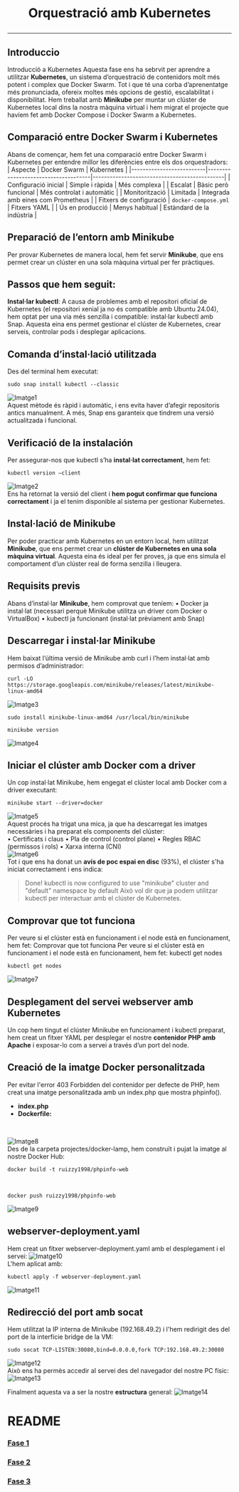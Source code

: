 # <p align="center"> Orquestració amb Kubernetes   </p>
------------
## Introduccio
Introducció a Kubernetes
Aquesta fase ens ha sebrvit per aprendre a utilitzar **Kubernetes**, un sistema d’orquestració de contenidors molt més potent i complex que Docker Swarm. Tot i que té una corba d’aprenentatge més pronunciada, ofereix moltes més opcions de gestió, escalabilitat i disponibilitat.
Hem treballat amb **Minikube** per muntar un clúster de Kubernetes local dins la nostra màquina virtual i hem migrat el projecte que havíem fet amb Docker Compose i Docker Swarm a Kubernetes.

## Comparació entre Docker Swarm i Kubernetes
Abans de començar, hem fet una comparació entre Docker Swarm i Kubernetes per entendre millor les diferències entre els dos orquestradors:
| Aspecte                  | Docker Swarm                        | Kubernetes                                   |
|--------------------------|-------------------------------------|----------------------------------------------|
| Configuració inicial     | Simple i ràpida                     | Més complexa                                 |
| Escalat                  | Bàsic però funcional                | Més controlat i automàtic                    |
| Monitorització           | Limitada                            | Integrada amb eines com Prometheus           |
| Fitxers de configuració  | `docker-compose.yml`               | Fitxers YAML                                 |
| Ús en producció          | Menys habitual                      | Estàndard de la indústria                    |

## Preparació de l’entorn amb Minikube 	
Per provar Kubernetes de manera local, hem fet servir **Minikube**, que ens permet crear un clúster en una sola màquina virtual per fer pràctiques.

## Passos que hem seguit:
**Instal·lar kubectl**:
A causa de problemes amb el repositori oficial de Kubernetes (el repositori xenial ja no és compatible amb Ubuntu 24.04), hem optat per una via més senzilla i compatible: instal·lar kubectl amb Snap.
Aquesta eina ens permet gestionar el clúster de Kubernetes, crear serveis, controlar pods i desplegar aplicacions.

## Comanda d’instal·lació utilitzada
Des del terminal hem executat:
```
sudo snap install kubectl --classic
```
![Imatge1](Imatges/1.png)
<br>
Aquest mètode és ràpid i automàtic, i ens evita haver d’afegir repositoris antics manualment. A més, Snap ens garanteix que tindrem una versió actualitzada i funcional.

## Verificació de la instalación
Per assegurar-nos que kubectl s’ha **instal·lat correctament**, hem fet:
```
kubectl version –client
```
![Imatge2](Imatges/2.png)
<br>
Ens ha retornat la versió del client i **hem pogut confirmar que funciona correctament** i ja el tenim disponible al sistema per gestionar Kubernetes.

## Instal·lació de Minikube
Per poder practicar amb Kubernetes en un entorn local, hem utilitzat **Minikube**, que ens permet crear un **clúster de Kubernetes en una sola màquina virtual**.
Aquesta eina és ideal per fer proves, ja que ens simula el comportament d’un clúster real de forma senzilla i lleugera.

## Requisits previs
Abans d’instal·lar **Minikube**, hem comprovat que teníem:
•	Docker ja instal·lat (necessari perquè Minikube utilitza un driver com Docker o VirtualBox)
•	kubectl ja funcionant (instal·lat prèviament amb Snap)

## Descarregar i instal·lar Minikube
Hem baixat l’última versió de Minikube amb curl i l’hem instal·lat amb permisos d’administrador:
```
curl -LO https://storage.googleapis.com/minikube/releases/latest/minikube-linux-amd64
```
![Imatge3](Imatges/3.png)
<br>
```
sudo install minikube-linux-amd64 /usr/local/bin/minikube
```
```
minikube version
```
![Imatge4](Imatges/4.png)
<br>
## Iniciar el clúster amb Docker com a driver
Un cop instal·lat Minikube, hem engegat el clúster local amb Docker com a driver executant:
```
minikube start --driver=docker
```
![Imatge5](Imatges/5.png)
<br>
Aquest procés ha trigat una mica, ja que ha descarregat les imatges necessàries i ha preparat els components del clúster:
<br>
•	Certificats i claus
•	Pla de control (control plane)
•	Regles RBAC (permissos i rols)
•	Xarxa interna (CNI)
<br>
![Imatge6](Imatges/6.png)
<br>
Tot i que ens ha donat un **avís de poc espai en disc** (93%), el clúster s'ha iniciat correctament i ens indica:
> Done! kubectl is now configured to use "minikube" cluster and "default" namespace by default
Això vol dir que ja podem utilitzar kubectl per interactuar amb el clúster de Kubernetes.
## Comprovar que tot funciona
Per veure si el clúster està en funcionament i el node està en funcionament, hem fet:
Comprovar que tot funciona
Per veure si el clúster està en funcionament i el node està en funcionament, hem fet:
kubectl get nodes
```
kubectl get nodes
```
![Imatge7](Imatges/7.png)
<br>
## Desplegament del servei webserver amb Kubernetes
Un cop hem tingut el clúster Minikube en funcionament i kubectl preparat, hem creat un fitxer YAML per desplegar el nostre **contenidor PHP amb Apache** i exposar-lo com a servei a través d’un port del node.
## Creació de la imatge Docker personalitzada
Per evitar l'error 403 Forbidden del contenidor per defecte de PHP, hem creat una imatge personalitzada amb un index.php que mostra phpinfo().
- **index.php** <br>
- **Dockerfile:** <br>
<br>

![Imatge8](Imatges/8.png)
<br>
Des de la carpeta projectes/docker-lamp, hem construït i pujat la imatge al nostre Docker Hub:
<br>
```
docker build -t ruizzy1998/phpinfo-web
```
<br>

````
docker push ruizzy1998/phpinfo-web
````

![Imatge9](Imatges/9.png)
<br>
## webserver-deployment.yaml
Hem creat un fitxer webserver-deployment.yaml amb el desplegament i el servei:
![Imatge10](Imatges/10.png)
<br>
L'hem aplicat amb:
````
kubectl apply -f webserver-deployment.yaml
````
![Imatge11](Imatges/11.png)
<br>
## Redirecció del port amb socat
Hem utilitzat la IP interna de Minikube (192.168.49.2) i l'hem redirigit des del port de la interfície bridge de la VM:
```
sudo socat TCP-LISTEN:30080,bind=0.0.0.0,fork TCP:192.168.49.2:30080
```
![Imatge12](Imatges/12.png)
<br>
Això ens ha permès accedir al servei des del navegador del nostre PC físic:
![Imatge13](Imatges/13.png)
<br>

Finalment aquesta va a ser la nostre **estructura** general:
![Imatge14](Imatges/14.png)















# README
### [Fase 1](https://github.com/miguelIH/Projecte-Github/blob/main/01_Projecte-Docker-Orquestradors-Basic/Fase_4_Orquestraci%C3%B3_amb_Kubernetes/Documentacio.md)
### [Fase 2](https://github.com/miguelIH/Projecte-Github/blob/main/01_Projecte-Docker-Orquestradors-Basic/Fase_2_Orquestraci%C3%B3_i_desplegament_amb_Docker_Swarm/Documentacio.md)
### [Fase 3](https://github.com/miguelIH/Projecte-Github/blob/main/01_Projecte-Docker-Orquestradors-Basic/Fase_3_Seguretat_a_Docker_Swarm/Documentacio.md)
